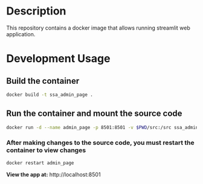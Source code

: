 # Description
This repository contains a docker image that allows running streamlit web application.
 
# Development Usage
## Build the container
```bash
docker build -t ssa_admin_page .
```

## Run the container and mount the source code
```bash
docker run -d --name admin_page -p 8501:8501 -v $PWD/src:/src ssa_admin_page:latest
```

### After making changes to the source code, you must restart the container to view changes
```bash
docker restart admin_page
```

**View the app at:** http://localhost:8501

